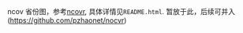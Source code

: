ncov 省份图，参考[ncovr](https://github.com/pzhaonet/ncovr), 具体详情见`README.html`.
暂放于此，后续可并入(https://github.com/pzhaonet/nocvr)
